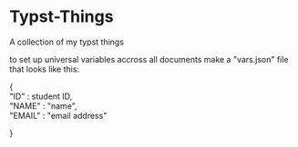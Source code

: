 # Typst-Things
A collection of my typst things

to set up universal variables accross all documents make a "vars.json" file that looks like this:

{\
    "ID" : student ID,\
    "NAME" : "name",\
    "EMAIL" : "email address"

}
